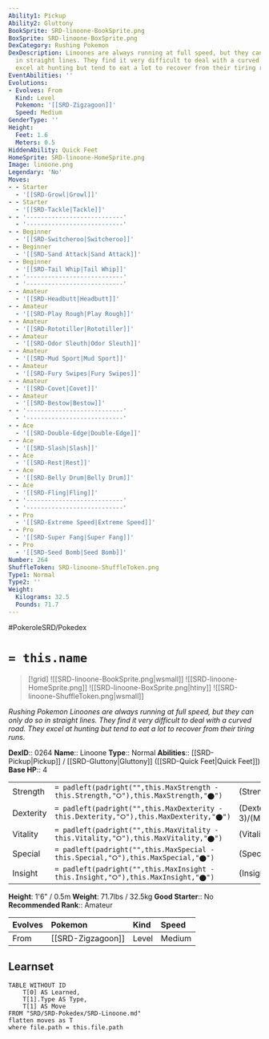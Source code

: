 ```yaml
---
Ability1: Pickup
Ability2: Gluttony
BookSprite: SRD-linoone-BookSprite.png
BoxSprite: SRD-linoone-BoxSprite.png
DexCategory: Rushing Pokemon
DexDescription: Linoones are always running at full speed, but they can only do so
  in straight lines. They find it very difficult to deal with a curved road. They
  excel at hunting but tend to eat a lot to recover from their tiring runs.
EventAbilities: ''
Evolutions:
- Evolves: From
  Kind: Level
  Pokemon: '[[SRD-Zigzagoon]]'
  Speed: Medium
GenderType: ''
Height:
  Feet: 1.6
  Meters: 0.5
HiddenAbility: Quick Feet
HomeSprite: SRD-linoone-HomeSprite.png
Image: linoone.png
Legendary: 'No'
Moves:
- - Starter
  - '[[SRD-Growl|Growl]]'
- - Starter
  - '[[SRD-Tackle|Tackle]]'
- - '---------------------------'
  - '---------------------------'
- - Beginner
  - '[[SRD-Switcheroo|Switcheroo]]'
- - Beginner
  - '[[SRD-Sand Attack|Sand Attack]]'
- - Beginner
  - '[[SRD-Tail Whip|Tail Whip]]'
- - '---------------------------'
  - '---------------------------'
- - Amateur
  - '[[SRD-Headbutt|Headbutt]]'
- - Amateur
  - '[[SRD-Play Rough|Play Rough]]'
- - Amateur
  - '[[SRD-Rototiller|Rototiller]]'
- - Amateur
  - '[[SRD-Odor Sleuth|Odor Sleuth]]'
- - Amateur
  - '[[SRD-Mud Sport|Mud Sport]]'
- - Amateur
  - '[[SRD-Fury Swipes|Fury Swipes]]'
- - Amateur
  - '[[SRD-Covet|Covet]]'
- - Amateur
  - '[[SRD-Bestow|Bestow]]'
- - '---------------------------'
  - '---------------------------'
- - Ace
  - '[[SRD-Double-Edge|Double-Edge]]'
- - Ace
  - '[[SRD-Slash|Slash]]'
- - Ace
  - '[[SRD-Rest|Rest]]'
- - Ace
  - '[[SRD-Belly Drum|Belly Drum]]'
- - Ace
  - '[[SRD-Fling|Fling]]'
- - '---------------------------'
  - '---------------------------'
- - Pro
  - '[[SRD-Extreme Speed|Extreme Speed]]'
- - Pro
  - '[[SRD-Super Fang|Super Fang]]'
- - Pro
  - '[[SRD-Seed Bomb|Seed Bomb]]'
Number: 264
ShuffleToken: SRD-linoone-ShuffleToken.png
Type1: Normal
Type2: ''
Weight:
  Kilograms: 32.5
  Pounds: 71.7
---
```


#PokeroleSRD/Pokedex

# `= this.name`

> [!grid]
> ![[SRD-linoone-BookSprite.png|wsmall]]
> ![[SRD-linoone-HomeSprite.png]]
> ![[SRD-linoone-BoxSprite.png|htiny]]
> ![[SRD-linoone-ShuffleToken.png|wsmall]]


*Rushing Pokemon*
*Linoones are always running at full speed, but they can only do so in straight lines. They find it very difficult to deal with a curved road. They excel at hunting but tend to eat a lot to recover from their tiring runs.*

**DexID**:: 0264
**Name**:: Linoone
**Type**:: Normal
**Abilities**:: [[SRD-Pickup|Pickup]] / [[SRD-Gluttony|Gluttony]] ([[SRD-Quick Feet|Quick Feet]])
**Base HP**:: 4

|           |                                                                                        |                                          |
| --------- | -------------------------------------------------------------------------------------- | ---------------------------------------- |
| Strength  | `= padleft(padright("",this.MaxStrength - this.Strength,"⭘"),this.MaxStrength,"⬤")`    | (Strength::2)/(MaxStrength::5)   |
| Dexterity | `= padleft(padright("",this.MaxDexterity - this.Dexterity,"⭘"),this.MaxDexterity,"⬤")` | (Dexterity:: 3)/(MaxDexterity::6) |
| Vitality  | `= padleft(padright("",this.MaxVitality - this.Vitality,"⭘"),this.MaxVitality,"⬤")`    | (Vitality::2)/(MaxVitality::4)   |
| Special   | `= padleft(padright("",this.MaxSpecial - this.Special,"⭘"),this.MaxSpecial,"⬤")`       | (Special::2)/(MaxSpecial::4)     |
| Insight   | `= padleft(padright("",this.MaxInsight - this.Insight,"⭘"),this.MaxInsight,"⬤")`       | (Insight::2)/(MaxInsight::4)     |

**Height**: 1'6" / 0.5m
**Weight**: 71.7lbs / 32.5kg
**Good Starter**:: No
**Recommended Rank**:: Amateur

| Evolves   | Pokemon           | Kind   | Speed   |
|:----------|:------------------|:-------|:--------|
| From      | [[SRD-Zigzagoon]] | Level  | Medium  |

## Learnset

```dataview
TABLE WITHOUT ID
    T[0] AS Learned,
    T[1].Type AS Type,
    T[1] AS Move
FROM "SRD/SRD-Pokedex/SRD-Linoone.md"
flatten moves as T
where file.path = this.file.path
```
